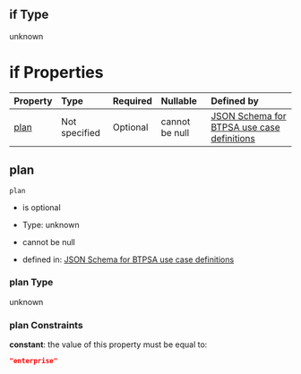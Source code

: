 ## if Type

unknown

# if Properties

| Property      | Type          | Required | Nullable       | Defined by                                                                                                                                                                                                                                  |
| :------------ | :------------ | :------- | :------------- | :------------------------------------------------------------------------------------------------------------------------------------------------------------------------------------------------------------------------------------------ |
| [plan](#plan) | Not specified | Optional | cannot be null | [JSON Schema for BTPSA use case definitions](btpsa-usecase-properties-services-items-allof-1-then-allof-30-then-allof-1-if-properties-plan.md "undefined#/properties/services/items/allOf/1/then/allOf/30/then/allOf/1/if/properties/plan") |

## plan



`plan`

*   is optional

*   Type: unknown

*   cannot be null

*   defined in: [JSON Schema for BTPSA use case definitions](btpsa-usecase-properties-services-items-allof-1-then-allof-30-then-allof-1-if-properties-plan.md "undefined#/properties/services/items/allOf/1/then/allOf/30/then/allOf/1/if/properties/plan")

### plan Type

unknown

### plan Constraints

**constant**: the value of this property must be equal to:

```json
"enterprise"
```
